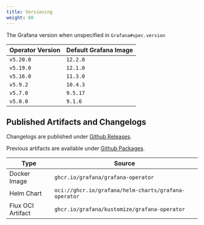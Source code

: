 ```yaml
---
title: Versioning
weight: 60
---
```


The Grafana version when unspecified in `Grafana#spec.version`

| Operator Version | Default Grafana Image |
|-|-|
| `v5.20.0` | `12.2.0` |
| `v5.19.0` | `12.1.0` |
| `v5.16.0` | `11.3.0` |
| `v5.9.2` | `10.4.3` |
| `v5.7.0` | `9.5.17` |
| `v5.0.0` | `9.1.6` |

## Published Artifacts and Changelogs

Changelogs are published under [Github Releases](https://github.com/grafana/grafana-operator/releases/).

Previous artifacts are available under [Github Packages](https://github.com/orgs/grafana/packages?repo_name=grafana-operator).

|     Type          |                        Source                        |
| ----------------- | ---------------------------------------------------- |
| Docker Image      | `ghcr.io/grafana/grafana-operator`                   |
| Helm Chart        | `oci://ghcr.io/grafana/helm-charts/grafana-operator` |
| Flux OCI Artifact | `ghcr.io/grafana/kustomize/grafana-operator`         |
